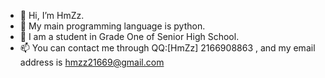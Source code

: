 - 👋 Hi, I’m HmZz.
- 👀 My main programming language is python.
- 🌱 I am a student in Grade One of Senior High School.
- 📫 You can contact me through QQ:[HmZz] 2166908863 , and my email address is hmzz21669@gmail.com


<!---
hmzz804/hmzz804 is a ✨ special ✨ repository because its `README.md` (this file) appears on your GitHub profile.
You can click the Preview link to take a look at your changes.
--->
